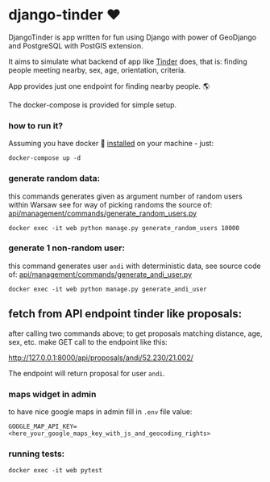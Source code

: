 django-tinder ❤️
=============

DjangoTinder is app written for fun using Django 
with power of GeoDjango and PostgreSQL with PostGIS extension.

It aims to simulate what backend of app like [Tinder](http://en.wikipedia.org/wiki/Tinder_%28application%29) 
does, that is: finding people meeting nearby, sex, age, orientation, criteria.

App provides just one endpoint for finding nearby people. 🌎

The docker-compose is provided for simple setup.

### how to run it?

Assuming you have docker 🐳 [installed](https://docs.docker.com/install/) on your machine  - just:

    docker-compose up -d
    

### generate random data:
this commands generates given as argument number of random users within Warsaw
see for way of picking randoms the source of: [api/management/commands/generate_random_users.py](api/management/commands/generate_random_users.py)


    docker exec -it web python manage.py generate_random_users 10000
 

### generate 1 non-random user:

this command generates user `andi` with deterministic data, see 
source code of: [api/management/commands/generate_andi_user.py](api/management/commands/generate_andi_user.py)

    docker exec -it web python manage.py generate_andi_user
    


## fetch from API endpoint tinder like proposals:

after calling two commands above; to get proposals matching distance, age, sex, etc. make 
GET call to the endpoint like this:

http://127.0.0.1:8000/api/proposals/andi/52.230/21.002/

The endpoint will return proposal for user `andi`.

### maps widget in admin

to have nice google maps in admin fill in `.env` file value:

    GOOGLE_MAP_API_KEY=<here_your_google_maps_key_with_js_and_geocoding_rights>

### running tests:

    docker exec -it web pytest
